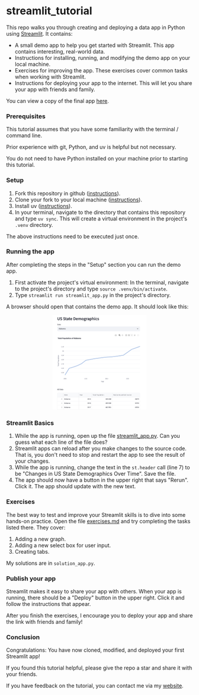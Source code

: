 # streamlit_tutorial

This repo walks you through creating and deploying a data app in Python using
[Streamlit](https://streamlit.io/). It contains:

  * A small demo app to help you get started with Streamlit. This app contains interesting, real-world data.
  * Instructions for installing, running, and modifying the demo app on your local machine.
  * Exercises for improving the app. These exercises cover common tasks when working with Streamlit.
  * Instructions for deploying your app to the internet. This will let you share your app with friends and family.

You can view a copy of the final app [here](https://arilamstein-tutorial.streamlit.app/).

### Prerequisites

This tutorial assumes that you have some familiarity with the terminal / command line. 

Prior experience with git, Python, and uv is helpful but not necessary. 

You do not need to have Python installed on your machine prior to starting this tutorial. 

### Setup

1. Fork this repository in github
   ([instructions](https://docs.github.com/en/pull-requests/collaborating-with-pull-requests/working-with-forks/fork-a-repo?tool=desktop)).
1. Clone your fork to your local machine ([instructions](https://docs.github.com/en/repositories/creating-and-managing-repositories/cloning-a-repository)).
1. Install uv ([instructions](https://docs.astral.sh/uv/#installation)). 
1. In your terminal, navigate to the directory that contains this repository and type `uv sync`. This will create a
   virtual environment in the project's `.venv` directory.  

The above instructions need to be executed just once.

### Running the app

After completing the steps in the "Setup" section you can run the demo app.

1. First activate the project's virtual environment: In the terminal, navigate to the project's directory and type `source .venv/bin/activate`.
1. Type `streamlit run streamlit_app.py` in the project's directory. 

A browser should open that contains the demo app. It should look like this:
<p align="center">
  <img src="screenshot-demo-app.png" alt="Demo App Screenshot" width="50%">
</p>

### Streamlit Basics

1. While the app is running, open up the file [streamlit_app.py](streamlit_app.py). Can you guess what each line of
   the file does?
1. Streamlit apps can reload after you make changes to the source code. That is, you don't need to stop and restart the app to
   see the result of your changes. 
1. While the app is running, change the text in the
   `st.header` call (line 7) to be "Changes in US State Demographics Over Time". Save the file. 
1. The app should now have
   a button in the upper right that says "Rerun". Click it. The app should update with the new text.
   
### Exercises 

The best way to test and improve your Streamlit skills is to dive into some hands-on practice. Open the file
[exercises.md](exercises.md) and try completing the tasks listed there. They cover:
1. Adding a new graph.
1. Adding a new select box for user input.
1. Creating tabs. 
   
My solutions are in `solution_app.py`.

### Publish your app

Streamlit makes it easy to share your app with others. When your app is running, there should be a "Deploy" button in
the upper right. Click it and follow the instructions that appear.

After you finish the exercises, I encourage you to deploy your app and share the link with friends and family!

### Conclusion

Congratulations: You have now cloned, modified, and deployed your first Streamlit app!

If you found this tutorial helpful, please give the repo a star and share it with your friends. 

If you have feedback on the tutorial, you can contact me via my [website](https://arilamstein.com/).